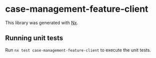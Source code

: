 # case-management-feature-client

This library was generated with [Nx](https://nx.dev).

## Running unit tests

Run `nx test case-management-feature-client` to execute the unit tests.
